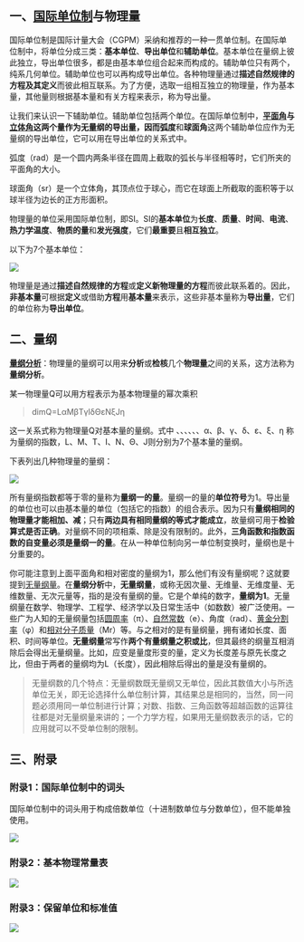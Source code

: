 ## 一、[国际单位制](https://zhida.zhihu.com/search?content_id=110919358&content_type=Article&match_order=1&q=%E5%9B%BD%E9%99%85%E5%8D%95%E4%BD%8D%E5%88%B6&zhida_source=entity)与物理量

国际单位制是国际计量大会（CGPM）采纳和推荐的一种一贯单位制。在国际单位制中，将单位分成三类：**基本单位**、**导出单位**和**辅助单位**。基本单位在量纲上彼此独立，导出单位很多，都是由基本单位组合起来而构成的。辅助单位只有两个，纯系几何单位。辅助单位也可以再构成导出单位。各种物理量通过**描述自然规律的方程及其定义**而彼此相互联系。为了方便，选取一组相互独立的物理量，作为基本量，其他量则根据基本量和有关方程来表示，称为导出量。

让我们来认识一下辅助单位。辅助单位包括两个单位。在国际单位制中，**[平面角](https://link.zhihu.com/?target=https%3A//baike.baidu.com/item/%25E5%25B9%25B3%25E9%259D%25A2%25E8%25A7%2592/6408468)**与**[立体角](https://link.zhihu.com/?target=https%3A//baike.baidu.com/item/%25E7%25AB%258B%25E4%25BD%2593%25E8%25A7%2592/7898406)**这两个量作为无量纲的导出量，因而**弧度**和**球面角**这两个辅助单位应作为无量纲的导出单位，它可以用在导出单位的关系式中。

弧度（rad）是一个圆内两条半径在圆周上截取的弧长与半径相等时，它们所夹的平面角的大小。

球面角（sr）是一个立体角，其顶点位于球心，而它在球面上所截取的面积等于以球半径为边长的正方形面积。

物理量的单位采用国际单位制，即SI。SI的**基本单位**为**长度**、**质量**、**时间**、**电流**、**热力学温度**、**物质的量**和**发光强度**，它们**最重要**且**相互独立**。

以下为7个基本单位：

![](https://pic2.zhimg.com/v2-f898fff9413170fd05727c9e79c46fa5_1440w.jpg)

物理量是通过**描述自然规律的方程**或**定义新物理量的方程**而彼此联系着的。因此，**非基本量**可根据**定义**或借助**方程**用**基本量**来表示，这些非基本量称为**导出量**，它们的单位称为**导出单位**。

## 二、量纲

**[量纲分析](https://zhida.zhihu.com/search?content_id=110919358&content_type=Article&match_order=1&q=%E9%87%8F%E7%BA%B2%E5%88%86%E6%9E%90&zhida_source=entity)**：物理量的量纲可以用来**分析**或**检核**几个**物理量**之间的关系，这方法称为**量纲分析**。

某一物理量Q可以用方程表示为基本物理量的幂次乘积

> dimQ=LαMβTγIδΘεNξJη

这一关系式称为物理量Q对基本量的量纲。式中 、、、、、、α、β、γ、δ、ε、ξ、η 称为量纲的指数，L、M、T、I、N、Θ、J则分别为7个基本量的量纲。

下表列出几种物理量的量纲：

![](https://pic1.zhimg.com/v2-22c53a728afce57e8e398706e4966e8e_1440w.jpg)

所有量纲指数都等于零的量称为**量纲一的量**。量纲一的量的**单位符号**为1。导出量的单位也可以由基本量的单位（包括它的指数）的组合表示。因为只有**量纲相同的物理量才能相加、减**；只有**两边具有相同量纲的等式才能成立**，故量纲可用于**检验算式是否正确**。对量纲不同的项相乘、除是没有限制的。此外，**三角函数和指数函数的自变量必须是量纲一的量**。在从一种单位制向另一单位制变换时，量纲也是十分重要的。

你可能注意到上面平面角和相对密度的量纲为1，那么他们有没有量纲呢？这就要提到[无量纲量](https://zhida.zhihu.com/search?content_id=110919358&content_type=Article&match_order=1&q=%E6%97%A0%E9%87%8F%E7%BA%B2%E9%87%8F&zhida_source=entity)。在**量纲分析**中，**无量纲量**，或称无因次量、无维量、无维度量、无维数量、无次元量等，指的是没有量纲的量。它是个单纯的数字，**量纲为1**。无量纲量在数学、物理学、工程学、经济学以及日常生活中（如数数）被广泛使用。一些广为人知的无量纲量包括[圆周率](https://zhida.zhihu.com/search?content_id=110919358&content_type=Article&match_order=1&q=%E5%9C%86%E5%91%A8%E7%8E%87&zhida_source=entity)（π）、[自然常数](https://zhida.zhihu.com/search?content_id=110919358&content_type=Article&match_order=1&q=%E8%87%AA%E7%84%B6%E5%B8%B8%E6%95%B0&zhida_source=entity)（e）、角度（rad）、[黄金分割率](https://zhida.zhihu.com/search?content_id=110919358&content_type=Article&match_order=1&q=%E9%BB%84%E9%87%91%E5%88%86%E5%89%B2%E7%8E%87&zhida_source=entity)（φ）和[相对分子质量](https://zhida.zhihu.com/search?content_id=110919358&content_type=Article&match_order=1&q=%E7%9B%B8%E5%AF%B9%E5%88%86%E5%AD%90%E8%B4%A8%E9%87%8F&zhida_source=entity)（Mr）等。与之相对的是有量纲量，拥有诸如长度、面积、时间等单位。**无量纲量**常写作**两个有量纲量之积或比**，但其最终的纲量互相消除后会得出无量纲量。比如，应变是量度形变的量，定义为长度差与原先长度之比，但由于两者的量纲均为L（长度），因此相除后得出的量是没有量纲的。

> 无量纲数的几个特点：无量纲数既无量纲又无单位，因此其数值大小与所选单位无关，即无论选择什么单位制计算，其结果总是相同的，当然，同一问题必须用同一单位制进行计算；对数、指数、三角函数等超越函数的运算往往都是对无量纲量来讲的；一个力学方程，如果用无量纲数表示的话，它的应用就可以不受单位制的限制。

## 三、附录

### 附录1：国际单位制中的词头

国际单位制中的词头用于构成倍数单位（十进制数单位与分数单位），但不能单独使用。

![](https://pic1.zhimg.com/v2-54c94d99db56ae9e4494220f1a59ece8_1440w.jpg)

### 附录2：基本物理常量表

![](https://pic3.zhimg.com/v2-f47248ae8eeebf1d30f8ce00b4705486_1440w.jpg)

### 附录3：保留单位和标准值

![](https://pica.zhimg.com/v2-3723cf7a4202a8ef54958465578f7a98_1440w.jpg)